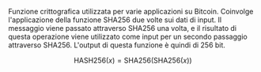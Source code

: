 Funzione crittografica utilizzata per varie applicazioni su Bitcoin. Coinvolge l'applicazione della funzione SHA256 due volte sui dati di input. Il messaggio viene passato attraverso SHA256 una volta, e il risultato di questa operazione viene utilizzato come input per un secondo passaggio attraverso SHA256. L'output di questa funzione è quindi di 256 bit.

$$\text{HASH256}(x) = \text{SHA256}(\text{SHA256}(x))$$